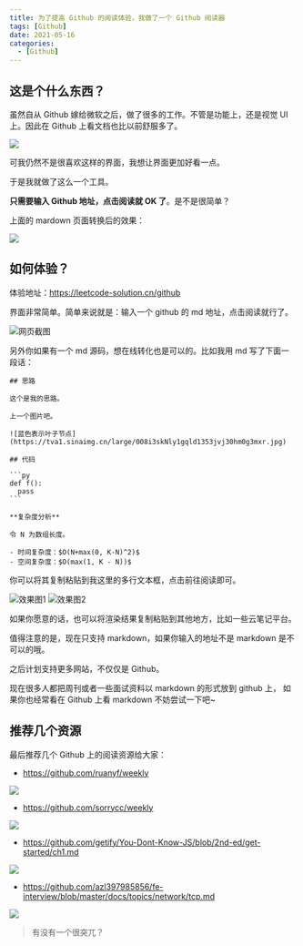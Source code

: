 ```yaml
---
title: 为了提高 Github 的阅读体验，我做了一个 Github 阅读器
tags: [Github]
date: 2021-05-16
categories:
  - [Github]
---
```


## 这是个什么东西？

虽然自从 Github 嫁给微软之后，做了很多的工作。不管是功能上，还是视觉 UI 上。因此在 Github 上看文档也比以前舒服多了。

![](https://tva1.sinaimg.cn/large/008i3skNly1gqgzuxdo2cj30w70n0don.jpg)

可我仍然不是很喜欢这样的界面，我想让界面更加好看一点。

于是我就做了这么一个工具。

**只需要输入 Github 地址，点击阅读就 OK 了**。是不是很简单？

<!-- more -->

上面的 mardown 页面转换后的效果：

![](https://tva1.sinaimg.cn/large/008i3skNly1gqgztyj37ij30xj0m2tdo.jpg)

## 如何体验？

体验地址：https://leetcode-solution.cn/github

界面非常简单。简单来说就是：输入一个 github 的 md 地址，点击阅读就行了。

![网页截图](https://tva1.sinaimg.cn/large/008i3skNly1gqldwjvtglj30tl0esmys.jpg)

另外你如果有一个 md 源码，想在线转化也是可以的。比如我用 md 写了下面一段话：

````
## 思路

这个是我的思路。

上一个图片吧。

![蓝色表示叶子节点](https://tva1.sinaimg.cn/large/008i3skNly1gqld1353jvj30hm0g3mxr.jpg)

## 代码

```py
def f():
  pass
```

**复杂度分析**

令 N 为数组长度。

- 时间复杂度：$O(N+max(0, K-N)^2)$
- 空间复杂度：$O(max(1, K - N))$

````

你可以将其复制粘贴到我这里的多行文本框，点击前往阅读即可。

![效果图1](https://tva1.sinaimg.cn/large/008i3skNly1gqldxt2de2j30yk0qu0v1.jpg)
![效果图2](https://tva1.sinaimg.cn/large/008i3skNly1gqldy504ebj30w50a574s.jpg)

如果你愿意的话，也可以将渲染结果复制粘贴到其他地方，比如一些云笔记平台。

值得注意的是，现在只支持 markdown，如果你输入的地址不是 markdown 是不可以的哦。

之后计划支持更多网站，不仅仅是 Github。

现在很多人都把周刊或者一些面试资料以 markdown 的形式放到 github 上， 如果你也经常看在 Github 上看 markdown 不妨尝试一下吧~

## 推荐几个资源

最后推荐几个 Github 上的阅读资源给大家：

- https://github.com/ruanyf/weekly

![](https://tva1.sinaimg.cn/large/008i3skNly1gqh0168qm5j30wk0jg7aa.jpg)

- https://github.com/sorrycc/weekly

![](https://tva1.sinaimg.cn/large/008i3skNly1gqh01xbeztj30wk0mwjuy.jpg)

- https://github.com/getify/You-Dont-Know-JS/blob/2nd-ed/get-started/ch1.md

![](https://tva1.sinaimg.cn/large/008i3skNly1gqh004xifhj30uz0njdjs.jpg)

- https://github.com/azl397985856/fe-interview/blob/master/docs/topics/network/tcp.md

![](https://tva1.sinaimg.cn/large/008i3skNly1gqh032fe16j30yg0mmads.jpg)

> 有没有一个很突兀？
